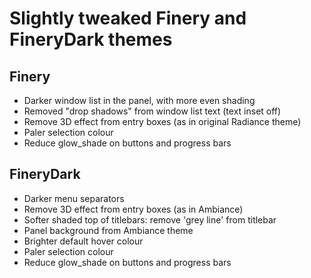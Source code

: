 Slightly tweaked Finery and FineryDark themes
=============================================

Finery
------

* Darker window list in the panel, with more even shading
* Removed "drop shadows" from window list text (text inset off)
* Remove 3D effect from entry boxes (as in original Radiance theme)
* Paler selection colour
* Reduce glow_shade on buttons and progress bars


FineryDark
----------

* Darker menu separators
* Remove 3D effect from entry boxes (as in Ambiance)
* Softer shaded top of titlebars: remove 'grey line' from titlebar 
* Panel background from Ambiance theme
* Brighter default hover colour
* Paler selection colour
* Reduce glow_shade on buttons and progress bars
